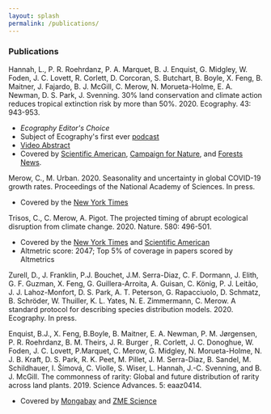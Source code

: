 ```yaml
---
layout: splash
permalink: /publications/
---
```

### Publications

Hannah, L., P. R. Roehrdanz, P. A. Marquet, B. J. Enquist, G. Midgley, W. Foden, J. C. Lovett, R. Corlett, D. Corcoran, S. Butchart, B. Boyle, X. Feng, B. Maitner, J. Fajardo, B. J. McGill, C. Merow, N. Morueta-Holme, E. A. Newman, D. S. Park, J. Svenning. 30% land conservation and climate action reduces tropical extinction risk by more than 50%. 2020. Ecography. 43: 943-953.
* *Ecography Editor's Choice*
* Subject of Ecography's first ever <a href = "https://soundcloud.com/george-chan-838071481/climate-change-how-much-land-do-we-need-to-protect-to-prevent-mass-extinctions">podcast</a>
* <a href = "https://www.youtube.com/watch?v=LKHHYAWvNe4">Video Abstract</a>
* Covered by <a href = "https://www.scientificamerican.com/article/how-to-dramatically-curb-extinction/">Scientific American</a>, <a href = "https://www.campaignfornature.org/science-page">Campaign for Nature</a>, and <a href = "https://forestsnews.cifor.org/64501/recipe-for-slowing-species-loss-and-cutting-extinction-risk-in-half?fnl=">Forests News</a>.



Merow, C., M. Urban. 2020. Seasonality and uncertainty in global COVID-19 growth rates. Proceedings of the National Academy of Sciences. In press.
* Covered by the <a href = "https://nyti.ms/2yC42cW">New York Times</a>

Trisos, C., C. Merow, A. Pigot. The projected timing of abrupt ecological disruption from climate change. 2020. Nature. 580: 496-501.
* Covered by the <a href = "https://nyti.ms/2yfAmCb">New York Times</a> and <a href = "https://www.scientificamerican.com/article/rising-temperatures-may-push-ecosystems-past-their-limits/">Scientific American</a> 
* Altmetric score: 2047; Top 5% of coverage in papers scored by Altmetrics

Zurell, D., J. Franklin, P.J. Bouchet, J.M. Serra-Diaz, C. F. Dormann, J. Elith, G. F. Guzman, X. Feng, G. Guillera-Arroita, A. Guisan, C. König, P. J. Leitão, J. J. Lahoz-Monfort, D. S. Park, A. T. Peterson, G. Rapacciuolo, D. Schmatz, B. Schröder, W. Thuiller, K. L. Yates, N. E. Zimmermann, C. Merow. A standard protocol for describing species distribution models. 2020. Ecography. In press.

Enquist, B.J., X. Feng, B.Boyle, B. Maitner, E. A. Newman, P. M. Jørgensen, P. R. Roehrdanz, B. M. Theirs, J. R. Burger , R. Corlett,  J. C. Donoghue, W. Foden,  J. C. Lovett, P.Marquet, C. Merow, G. Midgley, N. Morueta-Holme, N. J. B. Kraft, D. S. Park, R. K. Peet, M. Pillet, J. M. Serra-Diaz, B. Sandel, M. Schildhauer, I. Šímová,  C. Violle, S. Wiser, L. Hannah, J.-C. Svenning, and B. J. McGill. The commonness of rarity: Global and future distribution of rarity across land plants. 2019. Science Advances. 5: eaaz0414.
* Covered by <a href = "https://news.mongabay.com/2020/01/rare-plant-species-are-especially-vulnerable-to-climate-change-and-rarity-is-more-common-than-previously-understood/">Mongabay</a> and <a href = "https://www.zmescience.com/science/40-of-the-worlds-plant-species-are-extremely-rare/">ZME Science</a>


